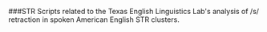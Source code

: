 ###STR
Scripts related to the Texas English Linguistics Lab's analysis of /s/ retraction in spoken American English STR clusters.
